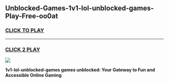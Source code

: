 
## Unblocked-Games-1v1-lol-unblocked-games-Play-Free-oo0at
<h3>
<a href="https://premium76.site?title=1v1-lol-unblocked-games&ref=20M">CLICK TO PLAY</a></h3>
<hr>

<h3>
<a href="https://premium76.site?title=1v1-lol-unblocked-games&ref=20M">CLICK 2 PLAY</a>
  
</h3>

<a href="https://premium76.site?title=1v1-lol-unblocked-games&ref=19M"><img src="https://clearcache.store/games.png"></a>


**1v1-lol-unblocked-games games unblocked: Your Gateway to Fun and Accessible Online Gaming**
